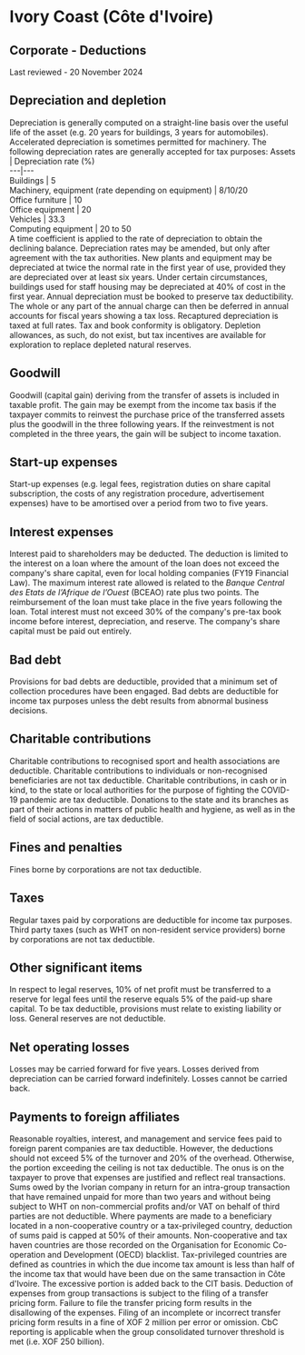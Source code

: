 # Ivory Coast (Côte d'Ivoire)
## Corporate - Deductions
Last reviewed - 20 November 2024
## Depreciation and depletion
Depreciation is generally computed on a straight-line basis over the useful life of the asset (e.g. 20 years for buildings, 3 years for automobiles). Accelerated depreciation is sometimes permitted for machinery. The following depreciation rates are generally accepted for tax purposes:
Assets | Depreciation rate (%)  
---|---  
Buildings | 5  
Machinery, equipment (rate depending on equipment) | 8/10/20  
Office furniture | 10  
Office equipment | 20  
Vehicles | 33.3  
Computing equipment | 20 to 50  
A time coefficient is applied to the rate of depreciation to obtain the declining balance. Depreciation rates may be amended, but only after agreement with the tax authorities.
New plants and equipment may be depreciated at twice the normal rate in the first year of use, provided they are depreciated over at least six years. Under certain circumstances, buildings used for staff housing may be depreciated at 40% of cost in the first year. Annual depreciation must be booked to preserve tax deductibility. The whole or any part of the annual charge can then be deferred in annual accounts for fiscal years showing a tax loss. Recaptured depreciation is taxed at full rates. Tax and book conformity is obligatory.
Depletion allowances, as such, do not exist, but tax incentives are available for exploration to replace depleted natural reserves.
## Goodwill
Goodwill (capital gain) deriving from the transfer of assets is included in taxable profit. The gain may be exempt from the income tax basis if the taxpayer commits to reinvest the purchase price of the transferred assets plus the goodwill in the three following years.
If the reinvestment is not completed in the three years, the gain will be subject to income taxation.
## Start-up expenses
Start-up expenses (e.g. legal fees, registration duties on share capital subscription, the costs of any registration procedure, advertisement expenses) have to be amortised over a period from two to five years.
## Interest expenses
Interest paid to shareholders may be deducted. The deduction is limited to the interest on a loan where the amount of the loan does not exceed the company's share capital, even for local holding companies (FY19 Financial Law).
The maximum interest rate allowed is related to the _Banque Central des Etats de l’Afrique de l’Ouest_ (BCEAO) rate plus two points.
The reimbursement of the loan must take place in the five years following the loan.
Total interest must not exceed 30% of the company's pre-tax book income before interest, depreciation, and reserve.
The company's share capital must be paid out entirely.
## Bad debt
Provisions for bad debts are deductible, provided that a minimum set of collection procedures have been engaged.
Bad debts are deductible for income tax purposes unless the debt results from abnormal business decisions.
## Charitable contributions
Charitable contributions to recognised sport and health associations are deductible.
Charitable contributions to individuals or non-recognised beneficiaries are not tax deductible.
Charitable contributions, in cash or in kind, to the state or local authorities for the purpose of fighting the COVID-19 pandemic are tax deductible.
Donations to the state and its branches as part of their actions in matters of public health and hygiene, as well as in the field of social actions, are tax deductible.
## Fines and penalties
Fines borne by corporations are not tax deductible.
## Taxes
Regular taxes paid by corporations are deductible for income tax purposes.
Third party taxes (such as WHT on non-resident service providers) borne by corporations are not tax deductible.
## Other significant items
In respect to legal reserves, 10% of net profit must be transferred to a reserve for legal fees until the reserve equals 5% of the paid-up share capital.
To be tax deductible, provisions must relate to existing liability or loss. General reserves are not deductible.
## Net operating losses
Losses may be carried forward for five years.
Losses derived from depreciation can be carried forward indefinitely.
Losses cannot be carried back.
## Payments to foreign affiliates
Reasonable royalties, interest, and management and service fees paid to foreign parent companies are tax deductible. However, the deductions should not exceed 5% of the turnover and 20% of the overhead. Otherwise, the portion exceeding the ceiling is not tax deductible. The onus is on the taxpayer to prove that expenses are justified and reflect real transactions.
Sums owed by the Ivorian company in return for an intra-group transaction that have remained unpaid for more than two years and without being subject to WHT on non-commercial profits and/or VAT on behalf of third parties are not deductible.
Where payments are made to a beneficiary located in a non-cooperative country or a tax-privileged country, deduction of sums paid is capped at 50% of their amounts. Non-cooperative and tax haven countries are those recorded on the Organisation for Economic Co-operation and Development (OECD) blacklist. Tax-privileged countries are defined as countries in which the due income tax amount is less than half of the income tax that would have been due on the same transaction in Côte d'Ivoire.
The excessive portion is added back to the CIT basis.
Deduction of expenses from group transactions is subject to the filing of a transfer pricing form. Failure to file the transfer pricing form results in the disallowing of the expenses. Filing of an incomplete or incorrect transfer pricing form results in a fine of XOF 2 million per error or omission.
CbC reporting is applicable when the group consolidated turnover threshold is met (i.e. XOF 250 billion).
